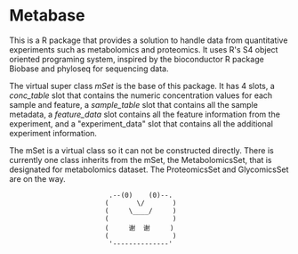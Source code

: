 <!-- README.md is generated from README.Rmd. Please edit that file -->
Metabase
========

This is a R package that provides a solution to handle data from quantitative experiments such as metabolomics and proteomics. It uses R's S4 object oriented programing system, inspired by the bioconductor R package Biobase and phyloseq for sequencing data.

The virtual super class *mSet* is the base of this package. It has 4 slots, a *conc\_table* slot that contains the numeric concentration values for each sample and feature, a *sample\_table* slot that contains all the sample metadata, a *feature\_data* slot contains all the feature information from the experiment, and a "experiment\_data" slot that contains all the additional experiment information.

The mSet is a virtual class so it can not be constructed directly. There is currently one class inherits from the mSet, the MetabolomicsSet, that is designated for metabolomics dataset. The ProteomicsSet and GlycomicsSet are on the way.

                             .--(0)    (0)--.
                            (       \/       )
                            (     \____/     )
                            (                )
                            (     谢  谢     )
                            (                )
                             '--------------'
